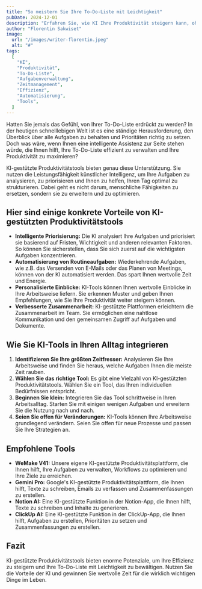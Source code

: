 ```yaml
---
title: "So meistern Sie Ihre To-Do-Liste mit Leichtigkeit"
pubDate: 2024-12-01
description: "Erfahren Sie, wie KI Ihre Produktivität steigern kann, ohne Sie zu ersetzen. Tipps & Tricks für eine effizientere Aufgabenverwaltung mit intelligenten Tools."
author: "Florentin Sakwiset"
image:
  url: "/images/writer-florentin.jpeg"
  alt: "#"
tags:
  [
    "KI",
    "Produktivität",
    "To-Do-Liste",
    "Aufgabenverwaltung",
    "Zeitmanagement",
    "Effizienz",
    "Automatisierung",
    "Tools",
  ]
---
```


Hatten Sie jemals das Gefühl, von Ihrer To-Do-Liste erdrückt zu werden? In der heutigen schnelllebigen Welt ist es eine ständige Herausforderung, den Überblick über alle Aufgaben zu behalten und Prioritäten richtig zu setzen. Doch was wäre, wenn Ihnen eine intelligente Assistenz zur Seite stehen würde, die Ihnen hilft, Ihre To-Do-Liste effizient zu verwalten und Ihre Produktivität zu maximieren?

KI-gestützte Produktivitätstools bieten genau diese Unterstützung. Sie nutzen die Leistungsfähigkeit künstlicher Intelligenz, um Ihre Aufgaben zu analysieren, zu priorisieren und Ihnen zu helfen, Ihren Tag optimal zu strukturieren. Dabei geht es nicht darum, menschliche Fähigkeiten zu ersetzen, sondern sie zu erweitern und zu optimieren.

## Hier sind einige konkrete Vorteile von KI-gestützten Produktivitätstools

- **Intelligente Priorisierung:** Die KI analysiert Ihre Aufgaben und priorisiert sie basierend auf Fristen, Wichtigkeit und anderen relevanten Faktoren. So können Sie sicherstellen, dass Sie sich zuerst auf die wichtigsten Aufgaben konzentrieren.
- **Automatisierung von Routineaufgaben:** Wiederkehrende Aufgaben, wie z.B. das Versenden von E-Mails oder das Planen von Meetings, können von der KI automatisiert werden. Das spart Ihnen wertvolle Zeit und Energie.
- **Personalisierte Einblicke:** KI-Tools können Ihnen wertvolle Einblicke in Ihre Arbeitsweise liefern. Sie erkennen Muster und geben Ihnen Empfehlungen, wie Sie Ihre Produktivität weiter steigern können.
- **Verbesserte Zusammenarbeit:** KI-gestützte Plattformen erleichtern die Zusammenarbeit im Team. Sie ermöglichen eine nahtlose Kommunikation und den gemeinsamen Zugriff auf Aufgaben und Dokumente.

## Wie Sie KI-Tools in Ihren Alltag integrieren

1. **Identifizieren Sie Ihre größten Zeitfresser:** Analysieren Sie Ihre Arbeitsweise und finden Sie heraus, welche Aufgaben Ihnen die meiste Zeit rauben.
2. **Wählen Sie das richtige Tool:** Es gibt eine Vielzahl von KI-gestützten Produktivitätstools. Wählen Sie ein Tool, das Ihren individuellen Bedürfnissen entspricht.
3. **Beginnen Sie klein:** Integrieren Sie das Tool schrittweise in Ihren Arbeitsalltag. Starten Sie mit einigen wenigen Aufgaben und erweitern Sie die Nutzung nach und nach.
4. **Seien Sie offen für Veränderungen:** KI-Tools können Ihre Arbeitsweise grundlegend verändern. Seien Sie offen für neue Prozesse und passen Sie Ihre Strategien an.

## Empfohlene Tools

- **WeMake V41:** Unsere eigene KI-gestützte Produktivitätsplattform, die Ihnen hilft, Ihre Aufgaben zu verwalten, Workflows zu optimieren und Ihre Ziele zu erreichen.
- **Gemini Pro:** Google's KI-gestützte Produktivitätsplattform, die Ihnen hilft, Texte zu schreiben, Emails zu verfassen und Zusammenfassungen zu erstellen.
- **Notion AI:** Eine KI-gestützte Funktion in der Notion-App, die Ihnen hilft, Texte zu schreiben und Inhalte zu generieren.
- **ClickUp AI:** Eine KI-gestützte Funktion in der ClickUp-App, die Ihnen hilft, Aufgaben zu erstellen, Prioritäten zu setzen und Zusammenfassungen zu erstellen.

## Fazit

KI-gestützte Produktivitätstools bieten enorme Potenziale, um Ihre Effizienz zu steigern und Ihre To-Do-Liste mit Leichtigkeit zu bewältigen. Nutzen Sie die Vorteile der KI und gewinnen Sie wertvolle Zeit für die wirklich wichtigen Dinge im Leben.
